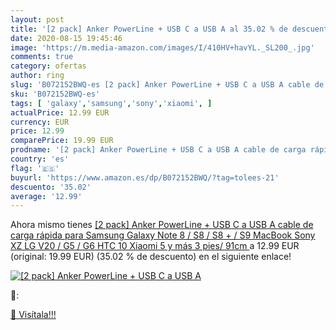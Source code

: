 ```yaml
---
layout: post
title: '[2 pack] Anker PowerLine + USB C a USB A al 35.02 % de descuento'
date: 2020-08-15 19:45:46
image: 'https://m.media-amazon.com/images/I/410HV+havYL._SL200_.jpg'
comments: true
category: ofertas
author: ring
slug: 'B072152BWQ-es [2 pack] Anker PowerLine + USB C a USB A cable de carga...'
sku: 'B072152BWQ-es'
tags: [ 'galaxy','samsung','sony','xiaomi', ]
actualPrice: 12.99 EUR
currency: EUR
price: 12.99
comparePrice: 19.99 EUR
prodname: '[2 pack] Anker PowerLine + USB C a USB A cable de carga rápida  para Samsung Galaxy Note 8 / S8 / S8 + / S9  MacBook  Sony XZ  LG V20 / G5 / G6  HTC 10  Xiaomi 5 y más  3 pies/ 91cm '
country: 'es'
flag: '🇪🇸'
buyurl: 'https://www.amazon.es/dp/B072152BWQ/?tag=tolees-21'
descuento: '35.02'
average: '12.99'
---
```


Ahora mismo tienes [[2 pack] Anker PowerLine + USB C a USB A cable de carga rápida  para Samsung Galaxy Note 8 / S8 / S8 + / S9  MacBook  Sony XZ  LG V20 / G5 / G6  HTC 10  Xiaomi 5 y más  3 pies/ 91cm ](https://www.amazon.es/dp/B072152BWQ/?tag=tolees-21) a 12.99 EUR (original: 19.99 EUR) (35.02 %  de descuento) en el siguiente enlace!

[![[2 pack] Anker PowerLine + USB C a USB A](https://m.media-amazon.com/images/I/410HV+havYL._SL200_.jpg)](https://www.amazon.es/dp/B072152BWQ/?tag=tolees-21)

🔎:


[🛒 Visítala!!!](https://www.amazon.es/dp/B072152BWQ/?tag=tolees-21)

